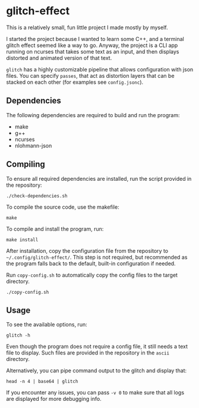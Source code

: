 # glitch-effect
This is a relatively small, fun little project I made mostly by myself.

I started the project because I wanted to learn some C++, and a terminal
glitch effect seemed like a way to go.
Anyway, the project is a CLI app running on ncurses that takes some text
as an input, and then displays distorted and animated version of that text.

`glitch` has a highly customizable pipeline that allows configuration with
json files. You can specify `passes`, that act as distortion layers that
can be stacked on each other (for examples see `config.jsonc`).


## Dependencies
The following dependencies are required to build and run the program:

* make
* g++
* ncurses
* nlohmann-json


## Compiling
To ensure all required dependencies are installed, run the script provided in the repository:
```
./check-dependencies.sh
```

To compile the source code, use the makefile:
```
make
```

To compile and install the program, run:
```
make install
```

After installation, copy the configuration file from the repository to `~/.config/glitch-effect/`.
This step is not required, but recommended as the program falls back to the default, built-in configuration if needed.

Run `copy-config.sh` to automatically copy the config files to the target directory.
```
./copy-config.sh
```


## Usage
To see the available options, run:
```
glitch -h
```

Even though the program does not require a config file, it still needs a text file to display.
Such files are provided in the repository in the `ascii` directory.

Alternatively, you can pipe command output to the glitch and display that:
```
head -n 4 | base64 | glitch
```

If you encounter any issues, you can pass `-v 0` to make sure that all logs are displayed for more debugging info.
